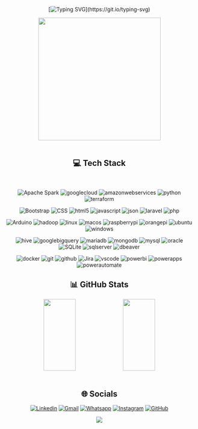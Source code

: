 <div align="center">

[![Typing SVG](https://readme-typing-svg.herokuapp.com/?color=36BCF7FF&size=35&center=true&vCenter=true&width=1000&lines=Hello%2C+I'm+Manoel+Leal!😜;I'm+38+years+old;I'm+from+Brazil%2C+Rio+de+Janeiro+-+RJ;I+live+in+Portugal%2C+Porto;I'm+a+Data+Engineer+at+NOS;Welcome!;Don't+forget+to+follow+me!)](https://git.io/typing-svg)

<img src = "https://raw.githubusercontent.com/gist/vininjr/d29bb07bdadb41e4b0923bc8fa748b1a/raw/88f20c9d749d756be63f22b09f3c4ac570bc5101/programming.gif" width = "325px">

</div>

<div align="center">

  <br>

  ## 💻 Tech Stack

<br>

  ![Apache Spark](https://img.shields.io/badge/-Spark-333333?style=plastic&logo=apachespark&color=E25A1C&logoColor=white)
  ![googlecloud](https://img.shields.io/badge/-Google%20Cloud-333333?style=plastic&logo=googlecloud&color=4285F4&logoColor=white)
  ![amazonwebservices](https://img.shields.io/badge/-AWS-333333?style=plastic&logo=amazonwebservices&color=232F3E&logoColor=white)
  ![python](https://img.shields.io/badge/-Python-333333?style=plastic&logo=python&color=3776AB&logoColor=white)
  ![terraform](https://img.shields.io/badge/-Terraform-333333?style=plastic&logo=terraform&color=844FBA&logoColor=white)

  ![Bootstrap](https://img.shields.io/badge/bootstrap-%238511FA.svg?style=plastic&logo=bootstrap&logoColor=white) 
  ![CSS](https://img.shields.io/badge/-CSS-333333?style=plastic&logo=css3&color=1572B6&logoColor=white)
  ![html5](https://img.shields.io/badge/-HTML-333333?style=plastic&logo=html5&color=E34F26&logoColor=white)
  ![javascript](https://img.shields.io/badge/-JavaScript-333333?style=plastic&logo=javascript&color=F7DF1E&logoColor=black)
  ![json](https://img.shields.io/badge/-JSON-333333?style=plastic&logo=json&color=000000&logoColor=white)
  ![laravel](https://img.shields.io/badge/-Laravel-333333?style=plastic&logo=laravel&color=FF2D20&logoColor=white)
  ![php](https://img.shields.io/badge/-PHP-333333?style=plastic&logo=php&color=777BB4&logoColor=white)
  
  ![Arduino](https://img.shields.io/badge/-Arduino-333333?style=plastic&logo=arduino&color=00878F&logoColor=white)
  ![hadoop](https://img.shields.io/badge/-Hadoop-333333?style=plastic&logo=apachehadoop&color=66CCFF&logoColor=black)
  ![linux](https://img.shields.io/badge/-Linux-333333?style=plastic&logo=linux&color=FCC624&logoColor=black)
  ![macos](https://img.shields.io/badge/-macOS-333333?style=plastic&logo=macos&color=000000&logoColor=white)
  ![raspberrypi](https://img.shields.io/badge/-Raspberry%20Pi-333333?style=plastic&logo=raspberrypi&color=A22846&logoColor=white)
  ![orangepi](https://img.shields.io/badge/-Orange%20Pi-333333?style=plastic&logo=orangepi&color=FF7900&logoColor=white)
  ![ubuntu](https://img.shields.io/badge/-Ubuntu-333333?style=plastic&logo=ubuntu&color=E95420&logoColor=white)
  ![windows](https://img.shields.io/badge/-Windows-333333?style=plastic&logo=windows&color=0078D4&logoColor=white)
  
  ![hive](https://img.shields.io/badge/-Hive-333333?style=plastic&logo=apachehive&color=FDEE21&logoColor=black)
  ![googlebigquery](https://img.shields.io/badge/-Google%20Big%20Query-333333?style=plastic&logo=googlebigquery&color=669DF6&logoColor=white)
  ![mariadb](https://img.shields.io/badge/-MariaDB-333333?style=plastic&logo=mariadb&color=003545&logoColor=white)
  ![mongodb](https://img.shields.io/badge/-MongoDB-333333?style=plastic&logo=mongodb&color=47A248&logoColor=white)
  ![mysql](https://img.shields.io/badge/-MySQL-333333?style=plastic&logo=mysql&color=4479A1&logoColor=white)
  ![oracle](https://img.shields.io/badge/-Oracle-333333?style=plastic&logo=oracle&color=F80000&logoColor=white)
  ![SQLite](https://img.shields.io/badge/sqlite-%2307405e.svg?style=plastic&logo=sqlite&logoColor=white) 
  ![sqlserver](https://img.shields.io/badge/-SQLServer-333333?style=plastic&logo=microsoftsqlserver&color=CC2927&logoColor=white)
  ![dbeaver](https://img.shields.io/badge/-DBeaver-333333?style=plastic&logo=dbeaver&color=382923&logoColor=white)

  ![docker](https://img.shields.io/badge/-Docker-333333?style=plastic&logo=docker&color=2496ED&logoColor=white)
  ![git](https://img.shields.io/badge/-Git-333333?style=plastic&logo=git&color=F05032&logoColor=white)
  ![github](https://img.shields.io/badge/-Github-333333?style=plastic&logo=github&color=181717&logoColor=white)
  ![Jira](https://img.shields.io/badge/jira-%230A0FFF.svg?style=plastic&logo=jira&logoColor=white) 
  ![vscode](https://img.shields.io/badge/-Visual%20Code-333333?style=plastic&logo=visualstudiocode&color=007ACC&logoColor=white)
  ![powerbi](https://img.shields.io/badge/-Power%20BI-333333?style=plastic&logo=powerbi&color=F2C811&logoColor=black)
  ![powerapps](https://img.shields.io/badge/-Power%20Apps-333333?style=plastic&logo=powerapps&color=742774&logoColor=white)
  ![powerautomate](https://img.shields.io/badge/-Power%20Automate-333333?style=plastic&logo=powerautomate&color=0066FF&logoColor=white)
   
</div>

<div align="center">

## 📊 GitHub Stats

</div>

<div align="center">  
  <img width="41%" height="190px" src="https://github-readme-stats.vercel.app/api/top-langs/?username=omanoelleal&layout=compact&langs_count=6&theme=calm_pink&disable_animations=false&" />
  <img width="41%" height="190px" src="https://github-readme-stats.vercel.app/api?username=omanoelleal&show_icons=true&include_all_commits=false&count_private=true&theme=calm_pink&disable_animations=false&show=reviews&"/>
<!--   <img width="41%" height="190px" src="http://github-readme-streak-stats.herokuapp.com?user=omanoelleal&theme=calm_pink&date_format=j%20M%5B%20Y%5D)"/> -->
</div>

<br>

<div align="center">

## 🌐 Socials
  
  [![Linkedin](https://img.shields.io/badge/-manoelleal-blue?style=flat&logo=Linkedin&logoColor=white&link=https://www.linkedin.com/in/manoelleal)](https://www.linkedin.com/in/manoelleal)
  [![Gmail](https://img.shields.io/badge/-manoel.leal17-EA4335?style=flat&logo=Gmail&logoColor=white&link=mailto:manoel.leal17)](mailto:manoel.leal17@gmail.com)
  [![Whatsapp](https://img.shields.io/badge/-913996410-25d366?style=flat&logo=whatsapp&logoColor=white&link=https://api.whatsapp.com/send/?phone=%2B351913996410)](https://api.whatsapp.com/send/?phone=%2B351913996410)
  [![Instagram](https://img.shields.io/badge/-im.manoel-%23E4405F?style=flat&logo=instagram&logoColor=white&link=https://instagram.com/im.manoel)](https://instagram.com/im.manoel)
  [![GitHub](https://img.shields.io/github/followers/omanoelleal?label=follow&style=social)](https://github.com/omanoelleal/omanoelleal)

[![](https://visitcount.itsvg.in/api?id=omanoelleal&icon=7&color=2)](https://visitcount.itsvg.in)
